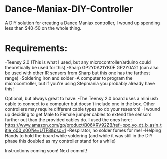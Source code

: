 # Dance-Maniax-DIY-Controller
A DIY solution for creating a Dance Maniax controller, I wound up spending less than $40-50 on the whole thing.

# Requirements:
-Teensy 2.0 (This is what I used, but any microcontroller/arduino could theoretically be used for this)
-Sharp GP2Y0A21YK0F GP2Y0A21 (can also be used with other IR sensors from Sharp but this one has the farthest range)
-Soldering iron and solder
-A computer to program the microcontroller, but if you're using Stepmania you probably already have this!

Optional, but always great to have:
-The Teensy 2.0 board uses a mini usb cable to connect to a computer but doesn't include one in the box. Other controllers may require different cable types so do your research!
-I wound up deciding to get Male to Female jumper cables to extend the sensors further out than the provided cables do. I used the ones here: https://www.amazon.com/gp/product/B06XRV92ZB/ref=ppx_yo_dt_b_asin_title_o00_s00?ie=UTF8&psc=1
-Respirator, no solder fumes for me!
-Helping Hands to hold the board while soldering (and while it was still in the DIY phase this doubled as my controller stand for a while)

Instructions coming soon! Next commit!
